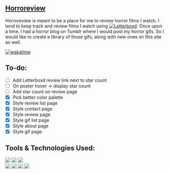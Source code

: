 [Horroreview](https://horroreview.netlify.app/)
---
Horroreview is meant to be a place for me to review horror films I watch. I tend to keep track and review films I watch using [![Letterboxd](https://img.shields.io/badge/-Letterboxd-ffffff?style=flat-square&logo=letterboxd&logoColor=00D735)](https://letterboxd.com/damiendarko/). Once upon a time, I had a horror blog on Tumblr where I would post my horror gifs. So I would like to create a library of those gifs, along with new ones on this site as well.  

[![wakatime](https://wakatime.com/badge/github/djangothesolarboy/horroreview.svg)](https://wakatime.com/badge/github/djangothesolarboy/horroreview)

To-do:
---
- [ ] Add Letterboxd review link next to star count  
- [ ] On poster hover → display star count  
- [ ] Add star count on review page  
- [x] Pick better color palette  
- [x] Style review list page  
- [x] Style contact page  
- [x] Style review page  
- [x] Style gif list page  
- [x] Style about page  
- [x] Style gif page  

Tools & Technologies Used:
---
![](https://img.shields.io/badge/-HTML-ffffff?style=flat-square&logo=html5&logoColor=E34F26)
![](https://img.shields.io/badge/-CSS-ffffff?style=flat-square&logo=css3&logoColor=1572B6)
![](https://img.shields.io/badge/-JS-ffffff?style=flat-square&logo=javascript&logoColor=F7DF1E)  
![](https://img.shields.io/badge/-VScode-ffffff?style=flat-square&logo=visual-studio-code&logoColor=007ACC)
![](https://img.shields.io/badge/-Hyper-ffffff?style=flat-square&logo=hyper&logoColor=000000)
![](https://img.shields.io/badge/-Brave-ffffff?style=flat-square&logo=brave&logoColor=FB542B)
![](https://img.shields.io/badge/-Git-ffffff?style=flat-square&logo=git&logoColor=F05032)